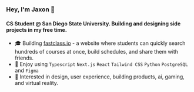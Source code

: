 ### Hey, I'm Jaxon 👋

#### CS Student @ San Diego State University. Building and designing side projects in my free time.

* 🎓 Building [fastclass.io](https://www.fastclass.io/) - a website where students can quickly search hundreds of courses at once, build schedules, and share them with friends.
* 🔨 Enjoy using `Typescript` `Next.js` `React` `Tailwind CSS` `Python` `PostgreSQL` and `Figma`
* 🎨 Interested in design, user experience, building products, ai, gaming, and virtual reality.
